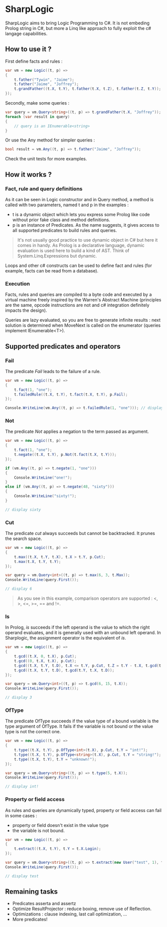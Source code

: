 # SharpLogic

SharpLogic aims to bring Logic Programming to C#. It is not embeding Prolog string in C#, but more a Linq like approach to fully exploit the c# langage capabilities.

## How to use it ?

First define facts and rules :

```csharp
var vm = new Logic((t, p) =>
{
    t.father("Tywin", "Jaime");
    t.father("Jaime", "Joffrey");
    t.grandFather((t.X, t.Y), t.father(t.X, t.Z), t.father(t.Z, t.Y));
});
```

Secondly, make some queries :

```csharp
var query = vm.Query<string>((t, p) => t.grandFather(t.X, "Joffrey"));
foreach (var result in query)
{
    // query is an IEnumerable<string>
}
```

Or use the Any method for simpler queries :

```csharp
bool result = vm.Any((t, p) => t.father("Jaime", "Joffrey"));
```

Check the unit tests for more examples.

## How it works ?

### Fact, rule and query definitions

As it can be seen in Logic constructor and in Query method, a method is called with two parameters, named t and p in the examples :

- t is a dynamic object which lets you express some Prolog like code without prior fake class and method definitions.
- p is an instance of Predicates. As the name suggests, it gives access to all supported predicates to build rules and queries.

> It's not usually good practice to use dynamic object in C# but here it comes in handy. As Prolog is a declarative language, dynamic evaluation is used here to build a kind of AST. Think of System.Linq.Expressions but dynamic.

Loops and other c# constructs can be used to define fact and rules (for example, facts can be read from a database).

### Execution

Facts, rules and queries are compiled to a byte code and executed by a virtual machine freely inspired by the Warren's Abstract Machine (principles are the same, opcode instructions are not and c# integration definitely impacts the design).

Queries are lazy evaluated, so you are free to generate infinite results : next solution is determined when MoveNext is called on the enumerator (queries implement IEnumerable\<T\>).

## Supported predicates and operators

### Fail

The predicate _Fail_ leads to the failure of a rule.

```csharp
var vm = new Logic((t, p) =>
{
    t.fact(1, "one");
    t.failedRule((t.X, t.Y), t.fact(t.X, t.Y), p.Fail);
});

Console.WriteLine(vm.Any((t, p) => t.failedRule(1, "one"))); // display False
```

### Not

The predicate _Not_ applies a negation to the term passed as argument.

```csharp
var vm = new Logic((t, p) =>
{
    t.fact(1, "one");
    t.negate((t.X, t.Y), p.Not(t.fact(t.X, t.Y)));
});

if (vm.Any((t, p) => t.negate(1, "one")))
{
    Console.WriteLine("one!");
}
else if (vm.Any((t, p) => t.negate(48, "sixty")))
{
    Console.WriteLine("sixty!");
}

// display sixty
```

### Cut

The predicate _cut_ always succeeds but cannot be backtracked. It prunes the search space.

```csharp
var vm = new Logic((t, p) =>
{
    t.max((t.X, t.Y, t.X), t.X > t.Y, p.Cut);
    t.max(t.X, t.Y, t.Y);
});

var query = vm.Query<int>((t, p) => t.max(6, 3, t.Max));
Console.WriteLine(query.First());

// display 6
```

> As you see in this example, comparison operators are supported : <, >, <=, >=, == and !=.

### Is

In Prolog, _is_ succeeds if the left operand is the value to which the right operand evaluates, and it is generally used with an unbound left operand.
In Sharplogic, the assignment operator is the equivalent of _is_.

```csharp
var vm = new Logic((t, p) =>
{
    t.gcd((t.X, 0, t.X), p.Cut);
    t.gcd((0, t.X, t.X), p.Cut);
    t.gcd((t.X, t.Y, t.D), t.X <= t.Y, p.Cut, t.Z = t.Y - t.X, t.gcd(t.X, t.Z, t.D));
    t.gcd((t.X, t.Y, t.D), t.gcd(t.Y, t.X, t.D));
});

var query = vm.Query<int>((t, p) => t.gcd(6, 15, t.X));
Console.WriteLine(query.First());

// display 3
```

### OfType

The predicate OfType succeeds if the value type of a bound variable is the type argument of OfType. It fails if the variable is not bound or the value type is not the correct one.

```csharp
var vm = new Logic((t, p) =>
{
    t.type((t.X, t.Y), p.OfType<int>(t.X), p.Cut, t.Y = "int!");
    t.type((t.X, t.Y), p.OfType<string>(t.X), p.Cut, t.Y = "string!");
    t.type((t.X, t.Y), t.Y = "unknown!");
});

var query = vm.Query<string>((t, p) => t.type(5, t.X));
Console.WriteLine(query.First());

// display int!
```

### Property or field access

As rules and queries are dynamically typed, property or field access can fail in some cases :

- property or field doesn't exist in the value type
- the variable is not bound.

```csharp
var vm = new Logic((t, p) =>
{
    t.extract((t.X, t.Y), t.Y = t.X.Login);
});

var query = vm.Query<string>((t, p) => t.extract(new User("test", 1), t.X));
Console.WriteLine(query.First());

// display test
```

## Remaining tasks

- Predicates asserta and assertz
- Optimize ResultProjector : reduce boxing, remove use of Reflection.
- Optimizations : clause indexing, last call optimization, ...
- More predicates!
